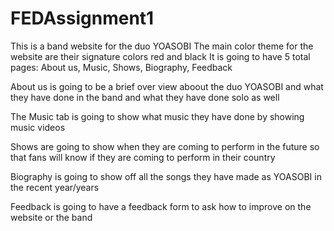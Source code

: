 # FEDAssignment1
This is a band website for the duo YOASOBI
The main color theme for the website are their signature colors red and black
It is going to have 5 total pages: About us, Music, Shows, Biography, Feedback

About us is going to be a brief over view aboout the duo YOASOBI and what they have done in the band and what they have done solo as well

The Music tab is going to show what music they have done by showing music videos 

Shows are going to show when they are coming to perform in the future so that fans will know if they are coming to perform in their country

Biography is going to show off all the songs they have made as YOASOBI in the recent year/years

Feedback is going to have a feedback form to ask how to improve on the website or the band